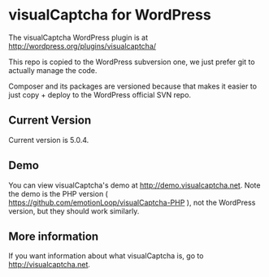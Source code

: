 # visualCaptcha for WordPress

The visualCaptcha WordPress plugin is at http://wordpress.org/plugins/visualcaptcha/

This repo is copied to the WordPress subversion one, we just prefer git to actually manage the code.

Composer and its packages are versioned because that makes it easier to just copy + deploy to the WordPress official SVN repo.

## Current Version

Current version is 5.0.4.

## Demo

You can view visualCaptcha's demo at http://demo.visualcaptcha.net. Note the demo is the PHP version ( https://github.com/emotionLoop/visualCaptcha-PHP ), not the WordPress version, but they should work similarly.

## More information

If you want information about what visualCaptcha is, go to http://visualcaptcha.net.
